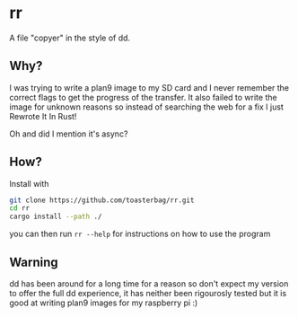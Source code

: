 # rr
A file "copyer" in the style of dd.

## Why?
I was trying to write a plan9 image to my SD card and I never remember the correct flags
to get the progress of the transfer. It also failed to write the image for unknown reasons so instead of
searching the web for a fix I just Rewrote It In Rust!

Oh and did I mention it's async?

## How?
Install with
```bash
git clone https://github.com/toasterbag/rr.git
cd rr
cargo install --path ./
```
you can then run `rr --help` for instructions on how to use the program


## Warning
dd has been around for a long time for a reason so don't expect my version to offer the full
dd experience, it has neither been rigourosly tested but it is good at writing plan9 images 
for my raspberry pi :)
